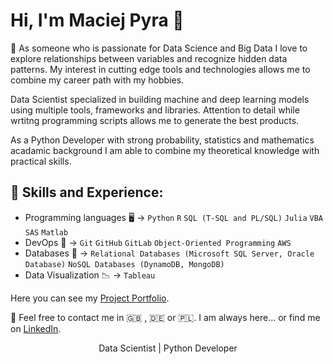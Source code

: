 # Hi, I'm Maciej Pyra 👋
 :thought_balloon: As someone who is passionate for Data Science and Big Data I love to explore relationships between variables and recognize hidden data patterns. My interest in cutting edge tools and technologies allows me to combine my career path with my hobbies.

Data Scientist specialized in building machine and deep learning models using multiple tools, frameworks and libraries. Attention to detail while wrtitng programming scripts allows me to generate the best products.

As a Python Developer with strong probability, statistics and mathematics acadamic background I am able to combine my theoretical knowledge with practical skills.

## :speech_balloon: Skills and Experience:
* Programming languages  	:desktop_computer: -> `Python` `R` `SQL (T-SQL and PL/SQL)` `Julia` `VBA` `SAS` `Matlab`<br/>
* DevOps :handshake: -> `Git` `GitHub` `GitLab` `Object-Oriented Programming` `AWS` <br/>
* Databases :open_file_folder: -> `Relational Databases (Microsoft SQL Server, Oracle Database)` `NoSQL Databases (DynamoDB, MongoDB)` <br/>
* Data Visualization :chart_with_downwards_trend: -> `Tableau` <br/>


Here you can see my [Project Portfolio](https://maciejpyra.github.io/Maciej_Portfolio_2/).

:email: Feel free to contact me in :uk: , :de: or :poland:. I am always here... or find me on [LinkedIn](https://www.linkedin.com/in/maciej-pyra/).


<p align="center">Data Scientist | Python Developer</p>

